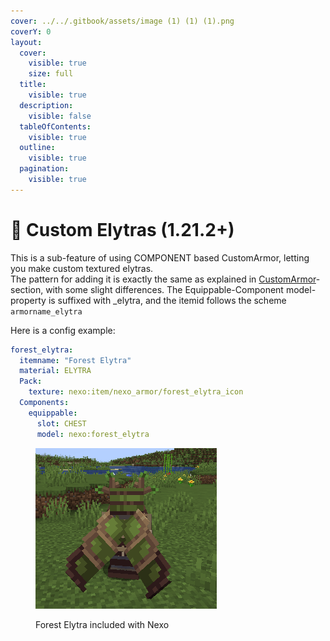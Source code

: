 ```yaml
---
cover: ../../.gitbook/assets/image (1) (1) (1).png
coverY: 0
layout:
  cover:
    visible: true
    size: full
  title:
    visible: true
  description:
    visible: false
  tableOfContents:
    visible: true
  outline:
    visible: true
  pagination:
    visible: true
---
```


# 🪽 Custom Elytras (1.21.2+)

This is a sub-feature of using COMPONENT based CustomArmor, letting you make custom textured elytras.\
The pattern for adding it is exactly the same as explained in [CustomArmor](components.md)-section, with some slight differences. The Equippable-Component model-property is suffixed with \_elytra, and the itemid follows the scheme `armorname_elytra`&#x20;

Here is a config example:

```yaml
forest_elytra:
  itemname: "Forest Elytra"
  material: ELYTRA
  Pack:
    texture: nexo:item/nexo_armor/forest_elytra_icon
  Components:
    equippable:
      slot: CHEST
      model: nexo:forest_elytra
```

<figure><img src="../../.gitbook/assets/image (1) (1) (1).png" alt=""><figcaption><p>Forest Elytra included with Nexo</p></figcaption></figure>
